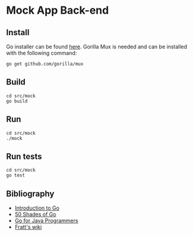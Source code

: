 Mock App Back-end
==================

## Install
Go installer can be found [here](https://golang.org/doc/install).
Gorilla Mux is needed and can be installed with the following command:
```
go get github.com/gorilla/mux
```

## Build
```
cd src/mock
go build
```

## Run
```
cd src/mock
./mock
```

## Run tests
```
cd src/mock
go test
```

## Bibliography
* [Introduction to Go](https://talks.godoc.org/github.com/davecheney/introduction-to-go/introduction-to-go.slide)
* [50 Shades of Go](http://devs.cloudimmunity.com/gotchas-and-common-mistakes-in-go-golang/)
* [Go for Java Programmers](https://talks.golang.org/2015/go-for-java-programmers.slide)
* [Fratt's wiki](https://wiki.frattino.ch/doku.php?id=go)